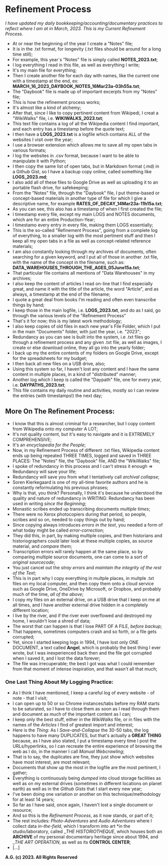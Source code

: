 # Refinement Process
*I have updated my daily bookkeeping/accounting/documentary practices to reflect where I am at in March, 2023. This is my Current Refinement Process.*
* At or near the beginning of the year I create a "Notes" file;
* It is in the .txt format, for longevity (.txt files should be around for a long time still);
* For example, this year`s "Notes" file is simply called __NOTES_2023.txt__;
* I log everything I read in this file, as well as everything I write;
* It's my main file for everything;
* Then I create another file for each day with names, like the current one with a timestamp at the end, ex: __MARCH_16_2023_DAYBOOK_NOTES_16Mar23a-03h55a.txt__;
* The "Daybook" file is made up of important excerpts from my "Notes" file;
* This is how the refinement process works;
* It's almost like a kind of alchemy;
* After that, since I like to copy pertinent content from Wikipedi, I creat a "WikiWalks" file, i.e. __WIKIWALKS_2023.txt__;
* This text file contains a log of all the Wikipedia content I find important, and each entry has a timestamp before the quote text;
* I then have a __LOGS_2023.txt__ is a logfile which contains ALL of the websites I visit over the year;
* I use a browser extension which allows me to save all my open tabs in various formats;
* I log the websites in .csv format, because I want to be able to manipulate it with Python;
* I then copy the same list of open tabs, but in Markdown format (.md) in a Github Gist, so I have a backup copy online, called something like __LOGS_2023.md__;
* I also add all of these files to Google Drive as well as uploading it to an portable flash drive, for safekeeping;
* From the "Notes" file, through the "Daybook" file, I put theme-based or concept-based materials in another type of file for which I give a descriptive name, for example __RATES_OF_DECAY_14Mar23a-11h15a.txt__;
* As you can see, this also has a timestamp of when I first created the file;
* I timestamp every file, except my main LOGS and NOTES documents, which are for an entire Production-Year;
* I timestamo every entry in every file, making them LOGS essentially;
* This is the so-called "Refinement Process", going from a complete log of everything, to a smaller log with the most pertinent stuff and then I keep all my open tabs in a file as well as concept-related reference materials;
* I am also constantly looking through my archives of documents, often searching for a given keyword, and I put all of those in another .txt file, with the name of the concept in the filename, such as: __DATA_WAREHOUSES_THROUGH_THE_AGES_05June15a.txt__;
* That particular file contains all mentions of "Data Warehouses" in my archives;
* I also keep the content of articles I read on-line that I find especially great, and name it with the title of the article, the word "Article", and as always, a timestamp at the end of the filename;
* I quote a great deal from books I'm reading and often even transcribe things by hand;
* I keep those in the main logfile, i.e. __LOGS_2023.txt__, and do as I said, go through the various levels of the "Refinement Process"
* That's it for now; this is my latest work methodology;
* I also keep copies of old files in each new year's File Folder, which I put in the main "Documents" folder, with just the year, i.e. "2023";
* Redundancy as you can see is built into the system, i.e .txt files go through a refinement process and any given .txt file, as well as images, I create or else download online, they all go into the yearly folder;
* I back up my the entire contents of my folders on Google Drive, except for the spreadsheets for my budget;
* I then back all new files on a USB drive, also;
* Using this system so far, I haven't lost any content and I have the same content in multiple places, in a kind of "distributed" manner;
* Another log which I keep is called the "Daypath" file, one for every year, i.e. __DAYPATHS_2023.txt__;
* This file contains my daily routine and activities, mostly so I can review the entries (with timestamps!) the next day;

## More On The Refinement Process:
* I know that this is almost criminal for a researcher, but I copy content from Wikipedia onto my computer A LOT;
* It's not quality content, but it's easy to navigate and it is EXTREMELY COMPREHENSIVE;
* It's an *encyclopedia for the People*;
* Now, in my Refinement Process of different .txt files, Wikipedia content ends up being repeated THREE TIMES, logged and saved in THREE PLACES: The "Notes" file, the "Daybook" file, AND the "WikiWalks" file;
* I spoke of redundancy in this process and I can't stress it enough => Redundancy will save your life;
* Redundancy will save you from what I tentatively call *archival collapse*;
* Soren Kierkegaard is one of my all-time favorite authors and he is constantly reformulating his previous phrases;
* Why is that, you think? Personally, I think it's because he understood the quality and nature of redundancy in WRITING: Redundancy has been used in writing *since the Beginning*;
* Monastic scribes ended up transcribing documents *multiple times*;
* There were no Xerox photocopiers during that period, so people, scribes and so on, needed to copy things out by hand;
* Since copying always introduces *errors in the text*, you needed a form of what today might be called *error-correction*;
* They did this, in part, by making multiple copies, and then historians and historiographers could later look at these multiple copies, as source material, and *compare them*;
* Transcription errors will rarely happen at the same place, so by comparing multiple source documents, one can come to a sort of *original sourcecode*;
* You just cancel out the *stray errors* and *maintain the integrity of the rest of the Text*;
* This is in part why I copy everything in multple places, in multple .txt files on my local computer, and then copy them onto a cloud service such as Google Drive, OneDrive by Microsoft, or Dropbox, and probably much of the time, *all of the above*;
* I copy my files on an external drive, on a USB drive that I keep on me at all times, and I have another external drive hidden in a completely different location;
* I live by the river, and if the river ever overflowed and destroyed my home, I wouldn't lose a shred of data;
* The worst that can happen is that I lose PART OF A FILE, *before backup*;
* That happens, sometimes computers crash and so forth, or a file gets corrupted;
* Yet, since I started keeping logs in 1994, I have lost only ONE DOCUMENT, a text called __Angel__, which is probably the best thing I ever wrote, but I was inexperienced back then and the file got corrupted when I saved it, and I lost the data forever;
* The file was irrecuperable; the best I got was what I could remember from that moment of intense inspiration, and that wasn't all that much;

### One Last Thing About My Logging Practice:
* As I think I have mentioned, I keep a careful log of every website - of note - that I visit;
* I can open up to 50 or so Chrome instances/tabs before my RAM starts to be saturated, so I have to close them as soon as I read through them and document as much of the important content as I can;
* I keep only the best stuff, either in the *WikiWalks* file, or in files with the names of the *Articles* I find of greatest import and interest;
* Here is the *Thing*: As I *Save-and-Collapse* the 30-50 tabs, the log happens to have many DUPLICATES, but that's actually a __GREAT THING__ because, as I have also stated, I put a timestamp every time I post the URLs/hyperlinks, so I can recreate the entire experience of browsing the web as I do, in the manner I call *Manual Webcrawling*;
* That is to say, the duplicates are fine, they just show which websites have most interest, are most relevant;
* Documents that show up the most in the logfile are the most pertinent, I gather;
* Everything is continuously being *dumped* into cloud storage facilities as well as on my external drives (sometimes in different locations on planet earth) as well as in the *Github Gists* that I start every new year;
* I've been doing one variation or another on this technique/methodology for at least 14 years;
* So far as I have said, once again, I haven't lost a single document or resource;
* And so this is the *Refinement Process*, as it now stands, or part of it;
* The rest includes: *Photo-Adventures* and *Audio Adventures* where I collect data *in-the-field*, which I transform into art *in the studio/laboratory, called __THE HISTORIOTHEQUE_, which houses both an __ARCHIVE__ of my personal documentary heritage since about 1994, and __THE ART OPERATION_, as well as its __CONTROL CENTER__;
* [...]

__A.G. (c) 2023. All Rights Reserved__
